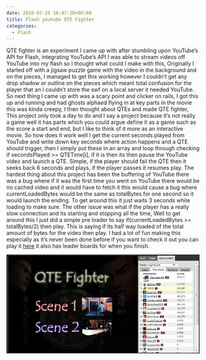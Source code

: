 ```yaml
---
date: 2010-07-25 16:47:20+00:00
title: Flash youtube QTE Fighter
categories:
  - Flash
---
```


QTE fighter is an experiment I came up with after stumbling upon YouTube’s API for Flash, integrating YouTube’s API I was able to stream videos off YouTube into my flash so I thought what could I make with this, Originally I started off with a jigsaw puzzle game with the video in the background and on the pieces, I managed to get this working however I couldn’t get any drop shadow or outline on the pieces which meant total confusion for the player that an I couldn’t store the swf on a local server it needed YouTube. So next thing I came up with was a scary point and clicker on rails, I got this up and running and had ghosts alphaed flying in at key parts in the movie this was kinda creepy, I then thought about QTEs and made QTE fighter, This project only took a day to do and I say a project because it’s not really a game well it has parts which you could argue define it as a game such as the score a start and end, but I like to think of it more as an interactive movie. So how does it work well I get the current seconds played from YouTube and write down key seconds where action happens and a QTE should trigger, then I simply put these in an array and loop through checking if secondsPlayed >= QTETime[i], if it is then its then pause the YouTube video and launch a QTE. Simple, if the player should fail the QTE then it seeks back 6 seconds and plays, if the player passes it resumes play. The hardest thing about this project has been the buffering of YouTube there was a bug where if it was the first time you went on YouTube there would be no cached video and it would have to fetch it this would cause a bug where currentLoadedBytes would be the same as totalBytes for one second so it would launch the ending. To get around this it just waits 3 seconds while loading to make sure. The other issue was what if the player has a really slow connection and its starting and stopping all the time, Well to get around this I just did a simple pre loader to say if(currentLoadedBytes >= totalBytes/2) then play. This is saying if its half way loaded of the total amount of bytes for the video then play. I had a lot of fun making this especially as it’s never been done before if you want to check it out you can play it [here](http://www.kongregate.com/games/CMUK/qte-fighter) it also has leader boards for when you finish.

[![Click to Play](/assets/images/2017/10/qtefighter.jpg)](http://www.kongregate.com/games/CMUK/qte-fighter)
